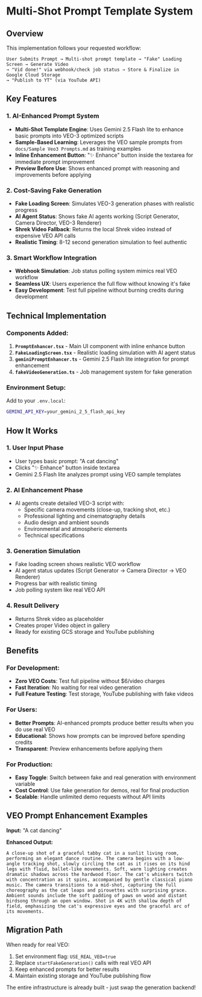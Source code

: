 # Multi-Shot Prompt Template System

## Overview
This implementation follows your requested workflow:
```
User Submits Prompt → Multi-shot prompt template → "Fake" Loading Screen → Generate Video
→ "Vid done!" via webhook/check job status → Store & Finalize in Google Cloud Storage
→ "Publish to YT" (via YouTube API)
```

## Key Features

### 1. **AI-Enhanced Prompt System**
- **Multi-Shot Template Engine**: Uses Gemini 2.5 Flash lite to enhance basic prompts into VEO-3 optimized scripts
- **Sample-Based Learning**: Leverages the VEO sample prompts from `docs/Sample Veo3 Prompts.md` as training examples
- **Inline Enhancement Button**: "✨ Enhance" button inside the textarea for immediate prompt improvement
- **Preview Before Use**: Shows enhanced prompt with reasoning and improvements before applying

### 2. **Cost-Saving Fake Generation**
- **Fake Loading Screen**: Simulates VEO-3 generation phases with realistic progress
- **AI Agent Status**: Shows fake AI agents working (Script Generator, Camera Director, VEO-3 Renderer)
- **Shrek Video Fallback**: Returns the local Shrek video instead of expensive VEO API calls
- **Realistic Timing**: 8-12 second generation simulation to feel authentic

### 3. **Smart Workflow Integration**
- **Webhook Simulation**: Job status polling system mimics real VEO workflow
- **Seamless UX**: Users experience the full flow without knowing it's fake
- **Easy Development**: Test full pipeline without burning credits during development

## Technical Implementation

### Components Added:
1. **`PromptEnhancer.tsx`** - Main UI component with inline enhance button
2. **`FakeLoadingScreen.tsx`** - Realistic loading simulation with AI agent status
3. **`geminiPromptEnhancer.ts`** - Gemini 2.5 Flash lite integration for prompt enhancement
4. **`fakeVideoGeneration.ts`** - Job management system for fake generation

### Environment Setup:
Add to your `.env.local`:
```bash
GEMINI_API_KEY=your_gemini_2_5_flash_api_key
```

## How It Works

### 1. **User Input Phase**
- User types basic prompt: "A cat dancing"
- Clicks "✨ Enhance" button inside textarea
- Gemini 2.5 Flash lite analyzes prompt using VEO sample templates

### 2. **AI Enhancement Phase**
- AI agents create detailed VEO-3 script with:
  - Specific camera movements (close-up, tracking shot, etc.)
  - Professional lighting and cinematography details
  - Audio design and ambient sounds
  - Environmental and atmospheric elements
  - Technical specifications

### 3. **Generation Simulation**
- Fake loading screen shows realistic VEO workflow
- AI agent status updates (Script Generator → Camera Director → VEO Renderer)
- Progress bar with realistic timing
- Job polling system like real VEO API

### 4. **Result Delivery**
- Returns Shrek video as placeholder
- Creates proper Video object in gallery
- Ready for existing GCS storage and YouTube publishing

## Benefits

### For Development:
- **Zero VEO Costs**: Test full pipeline without $6/video charges
- **Fast Iteration**: No waiting for real video generation
- **Full Feature Testing**: Test storage, YouTube publishing with fake videos

### For Users:
- **Better Prompts**: AI-enhanced prompts produce better results when you do use real VEO
- **Educational**: Shows how prompts can be improved before spending credits
- **Transparent**: Preview enhancements before applying them

### For Production:
- **Easy Toggle**: Switch between fake and real generation with environment variable
- **Cost Control**: Use fake generation for demos, real for final production
- **Scalable**: Handle unlimited demo requests without API limits

## VEO Prompt Enhancement Examples

**Input:** "A cat dancing"

**Enhanced Output:**
```
A close-up shot of a graceful tabby cat in a sunlit living room, performing an elegant dance routine. The camera begins with a low-angle tracking shot, slowly circling the cat as it rises on its hind legs with fluid, ballet-like movements. Soft, warm lighting creates dramatic shadows across the hardwood floor. The cat's whiskers twitch with concentration as it spins, accompanied by gentle classical piano music. The camera transitions to a mid-shot, capturing the full choreography as the cat leaps and pirouettes with surprising grace. Ambient sounds include the soft padding of paws on wood and distant birdsong through an open window. Shot in 4K with shallow depth of field, emphasizing the cat's expressive eyes and the graceful arc of its movements.
```

## Migration Path

When ready for real VEO:
1. Set environment flag: `USE_REAL_VEO=true`
2. Replace `startFakeGeneration()` calls with real VEO API
3. Keep enhanced prompts for better results
4. Maintain existing storage and YouTube publishing flow

The entire infrastructure is already built - just swap the generation backend!
